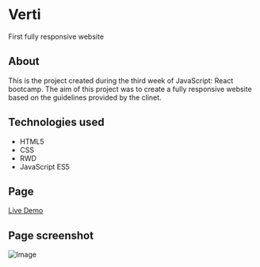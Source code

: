 # Verti
First fully responsive website

## About
This is the project created during the third week of JavaScript: React bootcamp. 
The aim of this project was to create a fully responsive website based on the guidelines provided by the clinet.

## Technologies used
* HTML5
* CSS
* RWD
* JavaScript ES5

## Page
[Live Demo](https://sebastian-konicz.github.io/Verti/)

## Page screenshot
![Image](https://github.com/sebastian-konicz/SitOnChair/blob/master/Verti.png)
